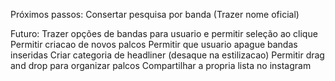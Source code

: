 Próximos passos:
Consertar pesquisa por banda (Trazer nome oficial)

Futuro:
Trazer opções de bandas para usuario e permitir seleção ao clique
Permitir criacao de novos palcos
Permitir que usuario apague bandas inseridas
Criar categoria de headliner (desaque na estilizacao)
Permitir drag and drop para organizar palcos
Compartilhar a propria lista no instagram